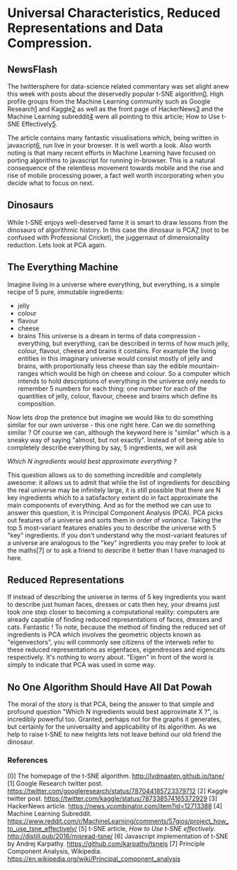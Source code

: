 # Universal Characteristics, Reduced Representations and Data Compression. 

## NewsFlash
The twittersphere for data-science related commentary was set alight anew this week with posts about the deservedly popular t-SNE algorithm[0](http://lvdmaaten.github.io/tsne/). High profile groups from the Machine Learning community such as Google Research[1](https://twitter.com/googleresearch/status/787044185723379712) and Kaggle[2](https://twitter.com/kaggle/status/787338574165372929) as well as the front page of HackerNews[3](https://news.ycombinator.com/item?id=12713388) and the Machine Learning subreddit[4](https://www.reddit.com/r/MachineLearning/comments/57gios/project_how_to_use_tsne_effectively/) were all pointing to this article; How to Use t-SNE Effectively[5](http://distill.pub/2016/misread-tsne/).

The article contains many fantastic visualisations which, being written in javascript[6](https://github.com/karpathy/tsnejs), run live in your browser. It is well worth a look. Also worth noting is that many recent efforts in Machine Learning have focused on porting algorithms to javascript for running in-browser. This is a natural consequence of the relentless movement towards mobile and the rise and rise of mobile processing power, a fact well worth incorporating when you decide what to focus on next.

## Dinosaurs
While t-SNE enjoys well-deserved fame it is smart to draw lessons from the dinosaurs of algorithmic history. In this case the dinosaur is PCA[7](https://en.wikipedia.org/wiki/Principal_component_analysis) (not to be confused with Professional Cricket), the juggernaut of dimensionality reduction. Lets look at PCA again.

## The Everything Machine
Imagine living in a universe where everything, but everything, is a simple recipe of 5 pure, immutable ingredients:
* jelly
* colour
* flavour
* cheese
* brains
This universe is a dream in terms of data compression - everything, but everything, can be described in terms of how much jelly, colour, flavour, cheese and brains it contains. For example the living entities in this imaginary universe would consist mostly of jelly and brains, with proportionally less cheese than say the edible mountain-ranges which would be high on cheese and colour. So a computer which intends to hold descriptions of everything in the universe only needs to remember 5 numbers for each thing: one number for each of the quantities of jelly, colour, flavour, cheese and brains which define its composition.

Now lets drop the pretence but imagine we would like to do something similar for our own universe - this one right here. Can we do something similar ? Of course we can, although the keyword here is "similar" which is a sneaky way of saying "almost, but not exactly". Instead of of being able to completely describe everything by say, 5 ingredients, we will ask

_Which N ingredients would best _approximate_ everything ?_

This question allows us to do something incredible and completely awesome: it allows us to admit that while the list of ingredients for descibing the real universe may be infinitely large, it is still possible that there are N key ingredients which to a satisfactory extent do in fact approximate the main components of everything. And as for the method we can use to answer this question, it is Principal Component Analysis (PCA). PCA picks out features of a universe and sorts them in order of _variance_. Taking the top 5 most-variant features enables you to describe the universe with 5 "key" ingredients. If you don't understand why the most-variant features of a universe are analogous to the "key" ingredients you may prefer to look at the maths[7] or to ask a friend to describe it better than I have managed to here.

## Reduced Representations
If instead of describing the universe in terms of 5 key ingredients you want to describe just human faces, dresses or cats then hey, your dreams just took one step closer to becoming a computational reality: computers are already capable of finding reduced representations of faces, dresses and cats. Fantastic ! To note, because the method of finding the reduced set of ingredients is PCA which involves the geometric objects known as "eigenvectors", you will commonly see citizens of the interweb refer to these reduced representations as eigenfaces, eigendresses and eigencats respectively. It's nothing to worry about. "Eigen" in front of the word is simply to indicate that PCA was used in some way.

## No One Algorithm Should Have All Dat Powah
The moral of the story is that PCA, being the answer to that simple and profound question "Which N ingredients would best approximate X ?", is incredibly powerful too. Granted, perhaps not for the graphs it generates, but certainly for the universality and applicability of its algorithm. As we help to raise t-SNE to new heights lets not leave behind our old friend the dinosaur.

### References
[0] The homepage of the t-SNE algorithm. http://lvdmaaten.github.io/tsne/
[1] Google Research twitter post. https://twitter.com/googleresearch/status/787044185723379712
[2] Kaggle twitter post. https://twitter.com/kaggle/status/787338574165372929
[3] HackerNews article. https://news.ycombinator.com/item?id=12713388
[4] Machine Learning Subreddit. https://www.reddit.com/r/MachineLearning/comments/57gios/project_how_to_use_tsne_effectively/
[5] t-SNE article, _How to Use t-SNE effectively_. http://distill.pub/2016/misread-tsne/
[6] Javascript implementation of t-SNE by Andrej Karpathy. https://github.com/karpathy/tsnejs
[7] Principle Component Analysis, Wikipedia. https://en.wikipedia.org/wiki/Principal_component_analysis
 

